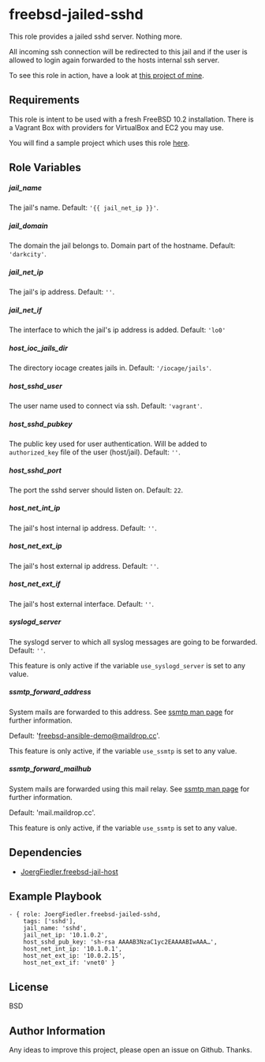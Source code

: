 freebsd-jailed-sshd
=========

This role provides a jailed sshd server. Nothing more.

All incoming ssh connection will be redirected to this jail and if the user is allowed to login again forwarded to the hosts internal ssh server.

To see this role in action, have a look at [this project of mine](https://github.com/JoergFiedler/freebsd-ansible-demo).

Requirements
------------

This role is intent to be used with a fresh FreeBSD 10.2 installation. There is a Vagrant Box with providers for VirtualBox and EC2 you may use.

You will find a sample project which uses this role [here](https://github.com/JoergFiedler/freebsd-ansible-demo).

Role Variables
--------------

##### jail_name

The jail's name. Default: `'{{ jail_net_ip }}'`.

##### jail_domain

The domain the jail belongs to. Domain part of the hostname. Default: `'darkcity'`.

##### jail_net_ip

The jail's ip address. Default: `''`.

##### jail_net_if

The interface to which the jail's ip address is added. Default: `'lo0'`

##### host_ioc_jails_dir

The directory iocage creates jails in. Default: `'/iocage/jails'`.

##### host_sshd_user

The user name used to connect via ssh. Default: `'vagrant'`.

##### host_sshd_pubkey

The public key used for user authentication. Will be added to `authorized_key` file of the user (host/jail). Default: `''`.

##### host_sshd_port

The port the sshd server should listen on. Default: `22`.

##### host_net_int_ip

The jail's host internal ip address. Default: `''`.

##### host_net_ext_ip

The jail's host external ip address. Default: `''`.

##### host_net_ext_if

The jail's host external interface. Default: `''`.

##### syslogd_server

The syslogd server to which all syslog messages are going to be forwarded. Default: `''`.

This feature is only active if the variable `use_syslogd_server` is set to any value.

##### ssmtp_forward_address

System mails are forwarded to this address. See [ssmtp man page](https://www.freebsd.org/cgi/man.cgi?query=ssmtp&apropos=0&sektion=0&manpath=FreeBSD+10.2-RELEASE+and+Ports&arch=default&format=html) for further information.

Default: 'freebsd-ansible-demo@maildrop.cc'.

This feature is only active, if the variable `use_ssmtp` is set to any value.

##### ssmtp_forward_mailhub

System mails are forwarded using this mail relay. See [ssmtp man page](https://www.freebsd.org/cgi/man.cgi?query=ssmtp&apropos=0&sektion=0&manpath=FreeBSD+10.2-RELEASE+and+Ports&arch=default&format=html) for further information.

Default: 'mail.maildrop.cc'.

This feature is only active, if the variable `use_ssmtp` is set to any value.

Dependencies
------------

- [JoergFiedler.freebsd-jail-host](https://galaxy.ansible.com/detail#/role/5827)

Example Playbook
----------------

    - { role: JoergFiedler.freebsd-jailed-sshd,
        tags: ['sshd'],
        jail_name: 'sshd',
        jail_net_ip: '10.1.0.2',
        host_sshd_pub_key: 'sh-rsa AAAAB3NzaC1yc2EAAAABIwAAA…',
        host_net_int_ip: '10.1.0.1',
        host_net_ext_ip: '10.0.2.15',
        host_net_ext_if: 'vnet0' }

License
-------

BSD

Author Information
------------------

Any ideas to improve this project, please open an issue on Github. Thanks.
